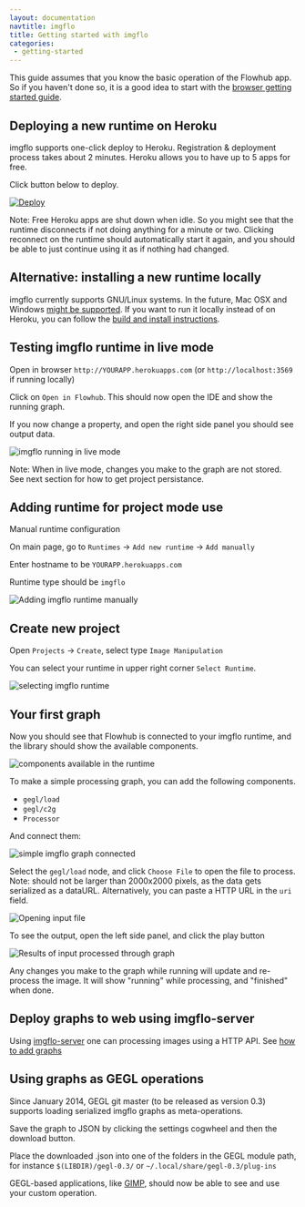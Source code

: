 ```yaml
---
layout: documentation
navtitle: imgflo
title: Getting started with imgflo
categories:
 - getting-started
---
```

This guide assumes that you know the basic operation of the Flowhub app.
So if you haven't done so, it is a good idea to start with the
[browser getting started guide](http://flowhub.io/documentation/getting-started-browser/).


## Deploying a new runtime on Heroku

imgflo supports one-click deploy to Heroku. Registration & deployment process takes about 2 minutes.
Heroku allows you to have up to 5 apps for free.

Click button below to deploy.

[![Deploy](https://www.herokucdn.com/deploy/button.png)](https://dashboard.heroku.com/new?template=https%3A%2F%2Fgithub.com%2Fjonnor%2Fimgflo)

Note: Free Heroku apps are shut down when idle.
So you might see that the runtime disconnects if not doing anything for a minute or two.
Clicking reconnect on the runtime should automatically start it again,
and you should be able to just continue using it as if nothing had changed.


## Alternative: installing a new runtime locally

imgflo currently supports GNU/Linux systems. In the future, Mac OSX and Windows
[might be supported](https://github.com/jonnor/imgflo/issues/3).
If you want to run it locally instead of on Heroku, you can follow the
[build and install instructions](https://github.com/jonnor/imgflo#developing-and-running-locally).


## Testing imgflo runtime in live mode

Open in browser `http://YOURAPP.herokuapps.com` (or `http://localhost:3569` if running locally)

Click on `Open in Flowhub`. This should now open the IDE and show the running graph.

If you now change a property, and open the right side panel you should see output data.

![imgflo running in live mode](../images/imgflo-live-run.png)

Note: When in live mode, changes you make to the graph are not stored.
See next section for how to get project persistance.

## Adding runtime for project mode use

Manual runtime configuration

On main page, go to `Runtimes` -> `Add new runtime` -> `Add manually`

Enter hostname to be `YOURAPP.herokuapps.com`

Runtime type should be `imgflo`

![Adding imgflo runtime manually](../images/imgflo-add-manually.png)


## Create new project

Open `Projects` -> `Create`, select type `Image Manipulation`

You can select your runtime in upper right corner `Select Runtime`.

![selecting imgflo runtime](../images/imgflo-select-runtime.png)

## Your first graph

Now you should see that Flowhub is connected to your imgflo runtime,
and the library should show the available components.

![components available in the runtime](../images/imgflo-components.png)

To make a simple processing graph, you can add the following components.

* `gegl/load`
* `gegl/c2g`
* `Processor`

And connect them:

![simple imgflo graph connected](../images/imgflo-nodes-connected.png)

Select the `gegl/load` node, and click `Choose File` to open the file to process.
Note: should not be larger than 2000x2000 pixels, as the data gets serialized as a dataURL.
Alternatively, you can paste a HTTP URL in the `uri` field.

![Opening input file](../images/imgflo-open-file.png)


To see the output, open the left side panel, and click the play button

![Results of input processed through graph](../images/imgflo-output.png)

Any changes you make to the graph while running will update and re-process the image.
It will show "running" while processing, and "finished" when done.


## Deploy graphs to web using imgflo-server

Using [imgflo-server](https://github.com/jonnor/imgflo-server) one can processing images using a HTTP API.
See [how to add graphs](https://github.com/jonnor/imgflo-server/blob/master/doc/adding-graphs.md)

## Using graphs as GEGL operations

Since January 2014, GEGL git master (to be released as version 0.3) supports loading
serialized imgflo graphs as meta-operations.

Save the graph to JSON by clicking the settings cogwheel and then the download button.

Place the downloaded .json into one of the folders in the GEGL module path,
for instance `$(LIBDIR)/gegl-0.3/` or `~/.local/share/gegl-0.3/plug-ins`

GEGL-based applications, like [GIMP](http://gimp.org),
should now be able to see and use your custom operation.

